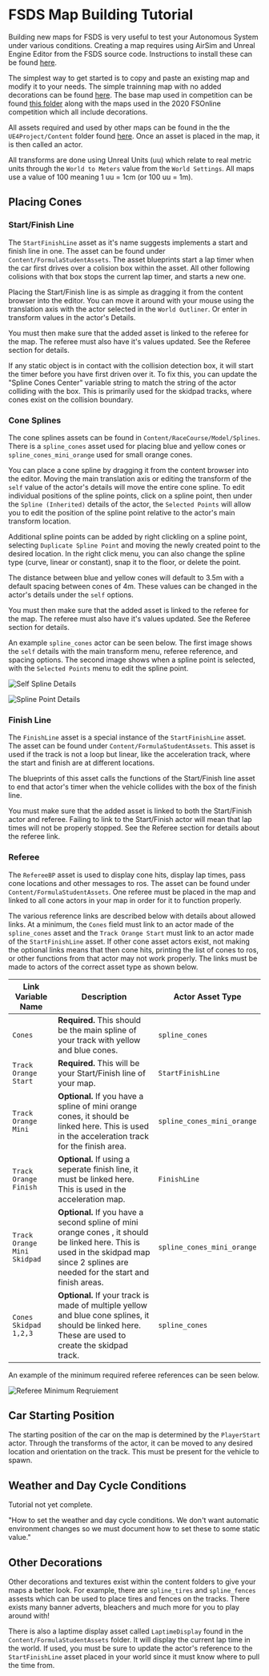 # FSDS Map Building Tutorial

Building new maps for FSDS is very useful to test your Autonomous System under various conditions. Creating a map requires using AirSim and Unreal Engine Editor from the FSDS source code. Instructions to install these can be found [here](getting-started.md).

The simplest way to get started is to copy and paste an existing map and modify it to your needs. The simple trainning map with no added decorations can be found [here](https://github.com/FS-Driverless/Formula-Student-Driverless-Simulator/blob/master/UE4Project/Content/TrainingMap.umap). The base map used in competition can be found [this folder](https://github.com/FS-Driverless/Formula-Student-Driverless-Simulator/tree/master/UE4Project/Content/Competition) along with the maps used in the 2020 FSOnline competition which all include decorations.

All assets required and used by other maps can be found in the the `UE4Project/Content` folder found [here](https://github.com/FS-Driverless/Formula-Student-Driverless-Simulator/tree/master/UE4Project/Content). Once an asset is placed in the map, it is then called an actor.

All transforms are done using Unreal Units (uu) which relate to real metric units through the `World to Meters` value from the `World Settings`. All maps use a value of 100 meaning 1 uu = 1cm (or 100 uu = 1m).
## Placing Cones
<!-- How to set the track (cones) -->

### Start/Finish Line
The `StartFinishLine` asset as it's name suggests implements a start and finish line in one. The asset can be found under `Content/FormulaStudentAssets`. The asset blueprints start a lap timer when the car first drives over a colision box within the asset. All other following colisions with that box stops the current lap timer, and starts a new one.

Placing the Start/Finish line is as simple as dragging it from the content browser into the editor. You can move it around with your mouse using the translation axis with the actor selected in the `World Outliner`. Or enter in transform values in the actor's Details. 

You must then make sure that the added asset is linked to the referee for the map. The referee must also have it's values updated. See the Referee section for details.

If any static object is in contact with the collision detection box, it will start the timer before you have first driven over it. To fix this, you can update the "Spline Cones Center" variable string to match the string of the actor colliding with the box. This is primarily used for the skidpad tracks, where cones exist on the collision boundary.

### Cone Splines
The cone splines assets can be found in `Content/RaceCourse/Model/Splines`. There is a `spline_cones` asset used for placing blue and yellow cones or `spline_cones_mini_orange` used for small orange cones.

You can place a cone spline by dragging it from the content browser into the editor. Moving the main translation axis or editing the transform of the `self` value of the actor's details will move the entire cone spline. To edit individual positions of the spline points, click on a spline point, then under the `Spline (Inherited)` details of the actor, the `Selected Points` will allow you to edit the position of the spline point relative to the actor's main transform location.

Additional spline points can be added by right clickling on a spline point, selecting `Duplicate Spline Point` and moving the newly created point to the desired location. In the right click menu, you can also change the spline type (curve, linear or constant), snap it to the floor, or delete the point.

The distance between blue and yellow cones will default to 3.5m with a default spacing between cones of 4m. These values can be changed in the actor's details under the `self` options.

You must then make sure that the added asset is linked to the referee for the map. The referee must also have it's values updated. See the Referee section for details.

An example `spline_cones` actor can be seen below. The first image shows the `self` details with the main transform menu, referee reference, and spacing options. The second image shows when a spline point is selected, with the `Selected Points` menu to edit the spline point.

![Self Spline Details](images/map_tutorial_spline.png)

![Spline Point Details](images/map_tutorial_spline_point.png)

### Finish Line
The `FinishLine` asset is a special instance of the `StartFinishLine` asset. The asset can be found under `Content/FormulaStudentAssets`.  This asset is used if the track is not a loop but linear, like the acceleration track, where the start and finish are at different locations.

The blueprints of this asset calls the functions of the Start/Finish line asset to end that actor's timer when the vehicle collides with the box of the finish line.

You must make sure that the added asset is linked to both the Start/Finish actor and referee. Failing to link to the Start/Finish actor will mean that lap times will not be properly stopped. See the Referee section for details about the referee link.

### Referee
The `RefereeBP` asset is used to display cone hits, display lap times, pass cone locations and other messages to ros. The asset can be found under `Content/FormulaStudentAssets`. One referee must be placed in the map and linked to all cone actors in your map in order for it to function properly.

The various reference links are described below with details about allowed links. At a minimum, the `Cones` field must link to an actor made of the `spline_cones` asset and the `Track Orange Start` must link to an actor made of the `StartFinishLine` asset. If other cone asset actors exist, not making the optional links means that then cone hits, printing the list of cones to ros, or other functions from that actor may not work properly. The links must be made to actors of the correct asset type as shown below.

| Link Variable Name | Description | Actor Asset Type|
|---|---|---|
| `Cones` | **Required.** This should be the main spline of your track with yellow and blue cones. | `spline_cones` |
| `Track Orange Start` | **Required.** This will be your Start/Finish line of your map.| `StartFinishLine` |
| `Track Orange Mini` | **Optional.** If you have a spline of mini orange cones, it should be linked here. This is used in the acceleration track for the finish area. | `spline_cones_mini_orange` |
| `Track Orange Finish` | **Optional.** If using a seperate finish line, it must be linked here. This is used in the acceleration map. | `FinishLine` |
| `Track Orange Mini Skidpad` | **Optional.** If you have a second spline of mini orange cones , it should be linked here. This is used in the skidpad map since 2 splines are needed for the start and finish areas.| `spline_cones_mini_orange` |
| `Cones Skidpad 1,2,3` | **Optional.** If your track is made of multiple yellow and blue cone splines, it should be linked here. These are used to create the skidpad track. | `spline_cones` |

An example of the minimum required referee references can be seen below.

![Referee Minimum Reqruiement](images/map_tutorial_referee.png)


## Car Starting Position
The starting position of the car on the map is determined by the `PlayerStart` actor. Through the transforms of the actor, it can be moved to any desired location and orientation on the track. This must be present for the vehicle to spawn.


## Weather and Day Cycle Conditions
<!--Sorry I don't know how to this :/.-->
Tutorial not yet complete.

"How to set the weather and day cycle conditions. We don't want automatic environment changes so we must document how to set these to some static value."

## Other Decorations
Other decorations and textures exist within the content folders to give your maps a better look. For example, there are `spline_tires` and `spline_fences` assests which can be used to place tires and fences on the tracks. There exists many banner adverts, bleachers and much more for you to play around with!

There is also a laptime display asset called `LaptimeDisplay` found in the `Content/FormulaStudentAssets` folder. It will display the current lap time in the world. If used, you must be sure to update the actor's reference to the `StartFinishLine` asset placed in your world since it must know where to pull the time from.
